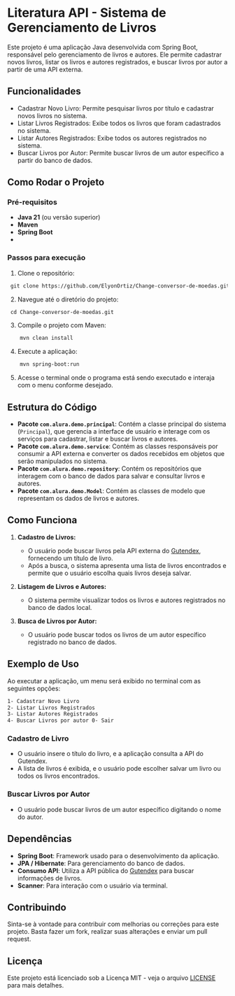 # Literatura API - Sistema de Gerenciamento de Livros

Este projeto é uma aplicação Java desenvolvida com Spring Boot, responsável pelo gerenciamento de livros e autores. Ele permite cadastrar novos livros, listar os livros e autores registrados, e buscar livros por autor a partir de uma API externa.
## Funcionalidades

- Cadastrar Novo Livro: Permite pesquisar livros por título e cadastrar novos livros no sistema.
- Listar Livros Registrados: Exibe todos os livros que foram cadastrados no sistema.
- Listar Autores Registrados: Exibe todos os autores registrados no sistema.
- Buscar Livros por Autor: Permite buscar livros de um autor específico a partir do banco de dados.

## Como Rodar o Projeto
### Pré-requisitos

- **Java 21** (ou versão superior)
- **Maven** 
- **Spring Boot**
- 
### Passos para execução
1. Clone o repositório:
```xml
 git clone https://github.com/ElyonOrtiz/Change-conversor-de-moedas.git
```
2. Navegue até o diretório do projeto:
```xml
 cd Change-conversor-de-moedas.git
```
3. Compile o projeto com Maven:
```xml
    mvn clean install
```
4. Execute a aplicação:
```xml
    mvn spring-boot:run
```
5. Acesse o terminal onde o programa está sendo executado e interaja com o menu conforme desejado.
## Estrutura do Código

- **Pacote `com.alura.demo.principal`**: Contém a classe principal do sistema (`Principal`), que gerencia a interface de usuário e interage com os serviços para cadastrar, listar e buscar livros e autores.
- **Pacote `com.alura.demo.service`**: Contém as classes responsáveis por consumir a API externa e converter os dados recebidos em objetos que serão manipulados no sistema.
- **Pacote `com.alura.demo.repository`**: Contém os repositórios que interagem com o banco de dados para salvar e consultar livros e autores.
- **Pacote `com.alura.demo.Model`**: Contém as classes de modelo que representam os dados de livros e autores.

## Como Funciona

1. **Cadastro de Livros:**
    - O usuário pode buscar livros pela API externa do [Gutendex](https://gutendex.com), fornecendo um título de livro.
    - Após a busca, o sistema apresenta uma lista de livros encontrados e permite que o usuário escolha quais livros deseja salvar.

2. **Listagem de Livros e Autores:**
    - O sistema permite visualizar todos os livros e autores registrados no banco de dados local.

3. **Busca de Livros por Autor:**
    - O usuário pode buscar todos os livros de um autor específico registrado no banco de dados.

## Exemplo de Uso

Ao executar a aplicação, um menu será exibido no terminal com as seguintes opções:


```xml
1- Cadastrar Novo Livro 
2- Listar Livros Registrados 
3- Listar Autores Registrados 
4- Buscar Livros por autor 0- Sair
```

### Cadastro de Livro

- O usuário insere o título do livro, e a aplicação consulta a API do Gutendex.
- A lista de livros é exibida, e o usuário pode escolher salvar um livro ou todos os livros encontrados.

### Buscar Livros por Autor

- O usuário pode buscar livros de um autor específico digitando o nome do autor.

## Dependências

- **Spring Boot**: Framework usado para o desenvolvimento da aplicação.
- **JPA / Hibernate**: Para gerenciamento do banco de dados.
- **Consumo API**: Utiliza a API pública do [Gutendex](https://gutendex.com) para buscar informações de livros.
- **Scanner**: Para interação com o usuário via terminal.

## Contribuindo

Sinta-se à vontade para contribuir com melhorias ou correções para este projeto. Basta fazer um fork, realizar suas alterações e enviar um pull request.

## Licença

Este projeto está licenciado sob a Licença MIT - veja o arquivo [LICENSE](LICENSE) para mais detalhes.
